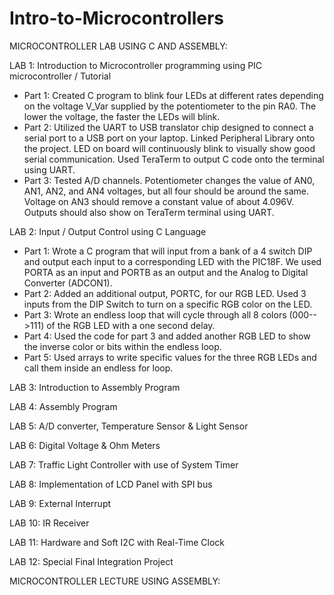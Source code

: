 # Intro-to-Microcontrollers

MICROCONTROLLER LAB USING C AND ASSEMBLY:

LAB 1: Introduction to Microcontroller programming using PIC microcontroller / Tutorial

- Part 1: Created C program to blink four LEDs at different rates depending on the voltage V_Var supplied by the potentiometer to the pin RA0. The lower the voltage, the faster the LEDs will blink.
- Part 2: Utilized the UART to USB translator chip designed to connect a serial port to a USB port on your laptop. Linked Peripheral Library onto the project. LED on board will continuously blink to visually show good serial communication. Used TeraTerm to output C code onto the terminal using UART. 
- Part 3: Tested A/D channels. Potentiometer changes the value of AN0, AN1, AN2, and AN4 voltages, but all four should be around the same. Voltage on AN3 should remove a constant value of about 4.096V. Outputs should also show on TeraTerm terminal using UART. 

LAB 2: Input / Output Control using C Language

- Part 1: Wrote a C program that will input from a bank of a 4 switch DIP and output each input to a corresponding LED with the PIC18F. We used PORTA as an input and PORTB as an output and the Analog to Digital Converter (ADCON1).
- Part 2: Added an additional output, PORTC, for our RGB LED. Used 3 inputs from the DIP Switch to turn on a specific RGB color on the LED. 
- Part 3: Wrote an endless loop that will cycle through all 8 colors (000-->111) of the RGB LED with a one second delay.
- Part 4: Used the code for part 3 and added another RGB LED to show the inverse color or bits within the endless loop. 
- Part 5: Used arrays to write specific values for the three RGB LEDs and call them inside an endless for loop. 

LAB 3: Introduction to Assembly Program

LAB 4: Assembly Program

LAB 5: A/D converter, Temperature Sensor & Light Sensor

LAB 6: Digital Voltage & Ohm Meters

LAB 7: Traffic Light Controller with use of System Timer

LAB 8: Implementation of LCD Panel with SPI bus

LAB 9: External Interrupt

LAB 10: IR Receiver

LAB 11: Hardware and Soft I2C with Real-Time Clock

LAB 12: Special Final Integration Project

MICROCONTROLLER LECTURE USING ASSEMBLY:
